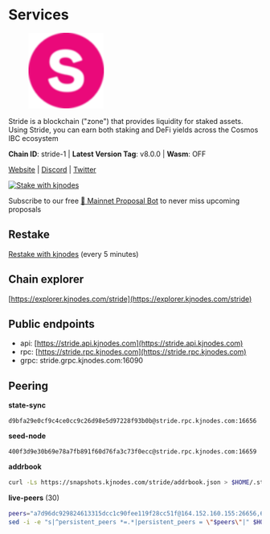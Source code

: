 # Services

<figure><img src="https://raw.githubusercontent.com/kj89/cosmos-images/main/logos/stride.png" width="150" alt=""><figcaption></figcaption></figure>

Stride is a blockchain ("zone") that provides liquidity for staked assets.  Using Stride, you can earn both staking and DeFi yields across the Cosmos IBC ecosystem

**Chain ID**: stride-1 | **Latest Version Tag**: v8.0.0 | **Wasm**: OFF

[Website](https://stride.zone) | [Discord](https://discord.gg/mzQZ8dAE7u) | [Twitter](https://twitter.com/stride_zone)

[![Stake with kjnodes](https://i.ibb.co/cr44Q8j/button-stake-with-kjnodes.png)](https://restake.app/stride/stridevaloper1j8gkhtllnp252l6g6zwzea30e7pvzqttr9768n)

Subscribe to our free [🤖 Mainnet Proposal Bot](https://t.me/kjnodes_proposal_bot) to never miss upcoming proposals

## Restake

[Restake with kjnodes](https://restake.app/stride/stridevaloper1j8gkhtllnp252l6g6zwzea30e7pvzqttr9768n) (every 5 minutes)
## Chain explorer
[https://explorer.kjnodes.com/stride](https://explorer.kjnodes.com/stride)

## Public endpoints

* api: [https://stride.api.kjnodes.com](https://stride.api.kjnodes.com)
* rpc: [https://stride.rpc.kjnodes.com](https://stride.rpc.kjnodes.com)
* grpc: stride.grpc.kjnodes.com:16090

## Peering

**state-sync**

```text
d9bfa29e0cf9c4ce0cc9c26d98e5d97228f93b0b@stride.rpc.kjnodes.com:16656
```

**seed-node**

```text
400f3d9e30b69e78a7fb891f60d76fa3c73f0ecc@stride.rpc.kjnodes.com:16659
```

**addrbook**
```bash
curl -Ls https://snapshots.kjnodes.com/stride/addrbook.json > $HOME/.stride/config/addrbook.json
```

**live-peers** (30)
```bash
peers="a7d96dc929824613315dcc1c90fee119f28cc51f@164.152.160.155:26656,6831d67983cf5ebcb44da01737ccd6ccbd15c08e@193.70.47.90:12256,a7b4cf6f65138ba61518c2c45402da32dc8e28b7@88.99.164.158:21016,0393c19b176d1cf8bc560c5a8fa990301deb1a7e@95.217.126.187:26656,166da4de977381ea8853986be11dbb470d9dc2ba@149.202.72.186:26639,05eec003db41d7ff47a317ef59f83e31bdca23c3@78.107.234.44:26656,befab97d41e02ea4e759eda3de9e30e77b95b55b@35.224.198.112:26656,a424cd8cc8d5fdb714d3d93daeb10509b28c7e27@85.214.29.87:26656,cd680cc992983e5c8244b5529034a2e362e7a6d3@93.159.134.157:26656,7ec6917a0519decec00a9a29f599c4d90ebf3b86@65.21.136.170:51656,8e4e1f1e087c76c71c64e477e95495833da82aa2@135.181.173.139:26656,3023b940ec9a39661c95877cec99e17416dc2a17@51.89.6.150:21656,c938bcc723f004798750c3c533e8a6735f6d8363@38.146.3.122:12256,d77e7918b9f9e21ee60a8e03075ca3e5f7353912@162.55.4.253:26656,e821acdaf0c7a3c60ea3cd4eb4a98a62dad06f58@43.201.12.41:26656,1483ddbd1ba369c01d5496877314ed1b09bd9cc3@65.21.189.221:12256,fc305427390397f8c4eebe5bc22919c1cc5d4532@65.109.43.75:27007,87a7a8cc67967d0ede5d68a1477c44a40a8705f7@108.165.178.242:26653,e1b058e5cfa2b836ddaa496b10911da62dcf182e@138.201.8.248:26656,0198f6d3ebe7bed4d176558a2ce8d341531f3e7b@74.80.183.130:26653,233e06cfa51d53e186afe032e848f5c9f5cd4a01@83.171.248.3:26656,44e797771bff124693e63a8ec331d42873cf2ae2@95.217.202.49:35656,fb24bc1de8c563e822897fba89bf150c602f3123@198.244.178.213:26656,2254e6968e5c7ebc98ef5b79b388502fa44e10e1@5.161.134.44:26656,6856de6f0c70a850db2b58deb43d568fced4a524@165.227.208.6:26656,d056dcd5ac8dddb23e2962a5ade6ee51f9bfd785@162.19.89.8:10456,9854daeb5414cc415baaedc4cef000faf5e24f85@45.143.196.110:12256,471518432477e31ea348af246c0b54095d41352c@78.47.210.211:26656,ed857708c330334e1e62751470d6ecddf0397459@65.109.69.59:12256,0003bf00c79e8ebd1f31c0f83ad3d181f97f98e9@62.109.17.96:26656"
sed -i -e "s|^persistent_peers *=.*|persistent_peers = \"$peers\"|" $HOME/.stride/config/config.toml
```

